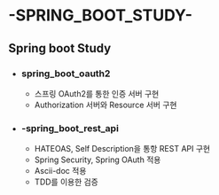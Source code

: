 # -SPRING_BOOT_STUDY-
## Spring boot Study

- ### spring_boot_oauth2
  - 스프링 OAuth2를 통한 인증 서버 구현
  - Authorization 서버와 Resource 서버 구현

- ### -spring_boot_rest_api
  - HATEOAS, Self Description을 통항 REST API 구현
  - Spring Security, Spring OAuth 적용
  - Ascii-doc 적용
  - TDD를 이용한 검증 
